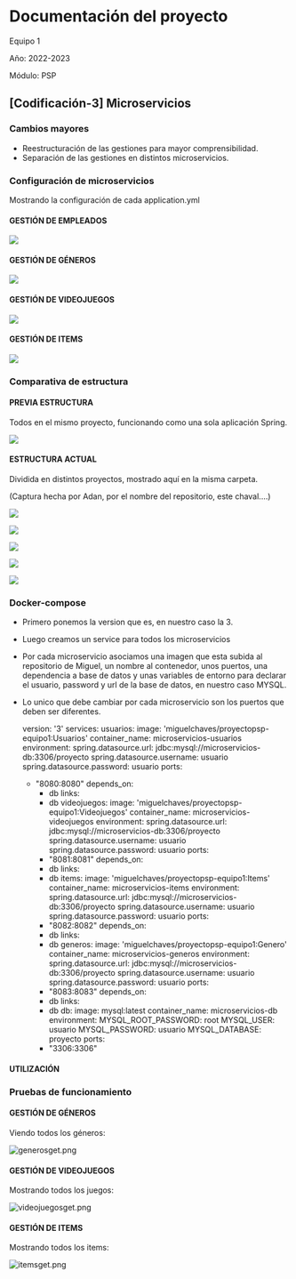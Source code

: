 # Documentación del proyecto
Equipo 1

Año: 2022-2023

Módulo: PSP

## [Codificación-3] Microservicios

### Cambios mayores

* Reestructuración de las gestiones para mayor comprensibilidad.
* Separación de las gestiones en distintos microservicios.

### Configuración de microservicios

Mostrando la configuración de cada application.yml

#### GESTIÓN DE EMPLEADOS

![](images/empleados_yml.png)

#### GESTIÓN DE GÉNEROS

![](images/genero_yml.png)

#### GESTIÓN DE VIDEOJUEGOS

![](images/videojuegos_yml.png)

#### GESTIÓN DE ITEMS

![](images/items_yml.png)

### Comparativa de estructura

#### PREVIA ESTRUCTURA

Todos en el mismo proyecto, funcionando como una sola aplicación Spring.

![](images/prev_repo.png)

#### ESTRUCTURA ACTUAL

Dividida en distintos proyectos, mostrado aquí en la misma carpeta.

(Captura hecha por Adan, por el nombre del repositorio, este chaval....)

![](images/act_repo.png)

![](images/genero.png)

![](images/items.png)

![](images/usuarios.png)

![](images/videojuegos.png)

### Docker-compose
    
* Primero ponemos la version que es, en nuestro caso la 3.

* Luego creamos un service para todos los microservicios

* Por cada microservicio asociamos una imagen que esta subida al repositorio de Miguel, un nombre al contenedor, unos puertos, una dependencia a base de datos y unas variables de entorno para declarar el usuario, password y url de la base de datos, en nuestro caso MYSQL.

* Lo unico que debe cambiar por cada microservicio son los puertos que deben ser diferentes.


    version: '3'
    services:
    usuarios:
    image: 'miguelchaves/proyectopsp-equipo1:Usuarios'
    container_name: microservicios-usuarios
    environment:
    spring.datasource.url: jdbc:mysql://microservicios-db:3306/proyecto
    spring.datasource.username: usuario
    spring.datasource.password: usuario
    ports:
    - "8080:8080"
    depends_on:
      - db
      links:
      - db
      videojuegos:
      image: 'miguelchaves/proyectopsp-equipo1:Videojuegos'
      container_name: microservicios-videojuegos
      environment:
      spring.datasource.url: jdbc:mysql://microservicios-db:3306/proyecto
      spring.datasource.username: usuario
      spring.datasource.password: usuario
      ports:
      - "8081:8081"
      depends_on:
      - db
      links:
      - db
      items:
      image: 'miguelchaves/proyectopsp-equipo1:Items'
      container_name: microservicios-items
      environment:
      spring.datasource.url: jdbc:mysql://microservicios-db:3306/proyecto
      spring.datasource.username: usuario
      spring.datasource.password: usuario
      ports:
      - "8082:8082"
      depends_on:
      - db
      links:
      - db
      generos:
      image: 'miguelchaves/proyectopsp-equipo1:Genero'
      container_name: microservicios-generos
      environment:
      spring.datasource.url: jdbc:mysql://microservicios-db:3306/proyecto
      spring.datasource.username: usuario
      spring.datasource.password: usuario
      ports:
      - "8083:8083"
      depends_on:
      - db
      links:
      - db
      db:
      image: mysql:latest
      container_name: microservicios-db
      environment:
      MYSQL_ROOT_PASSWORD: root
      MYSQL_USER: usuario
      MYSQL_PASSWORD: usuario
      MYSQL_DATABASE: proyecto
      ports:
      - "3306:3306"


#### UTILIZACIÓN

### Pruebas de funcionamiento

#### GESTIÓN DE GÉNEROS

Viendo todos los géneros:

![generosget.png](img%2Fgenerosget.png)

#### GESTIÓN DE VIDEOJUEGOS

Mostrando todos los juegos:

![videojuegosget.png](img%2Fvideojuegosget.png)

#### GESTIÓN DE ITEMS

Mostrando todos los items:

![itemsget.png](img%2Fitemsget.png)